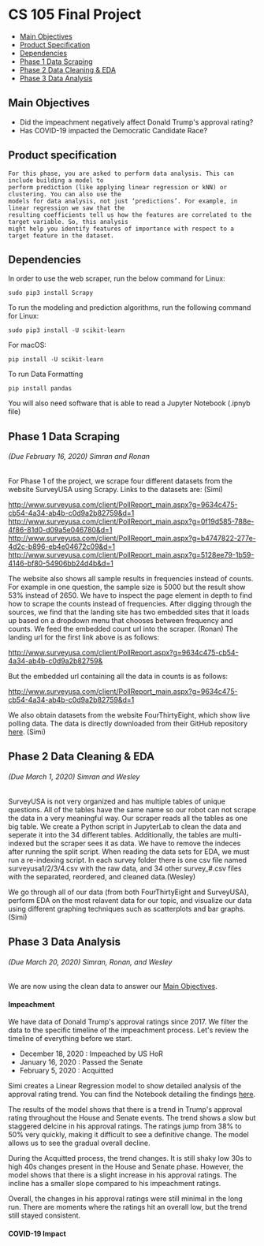 # CS 105 Final Project

- [Main Objectives](#main-objectives)
- [Product Specification](#product-specification)
- [Dependencies](#dependencies)
- [Phase 1 Data Scraping](#phase-1-data-scraping)
- [Phase 2 Data Cleaning & EDA](#phase-2-data-cleaning--eda)
- [Phase 3 Data Analysis](#phase-3-data-analysis)

## Main Objectives
- Did the impeachment negatively affect Donald Trump's approval rating?
- Has COVID-19 impacted the Democratic Candidate Race?

## Product specification
````
For this phase, you are asked to perform data analysis. This can include building a model to
perform prediction (like applying linear regression or kNN) or clustering. You can also use the
models for data analysis, not just ‘predictions’. For example, in linear regression we saw that the
resulting coefficients tell us how the features are correlated to the target variable. So, this analysis
might help you identify features of importance with respect to a target feature in the dataset.
````

## Dependencies 
In order to use the web scraper, run the below command for Linux:
```
sudo pip3 install Scrapy
```
To run the modeling and prediction algorithms, run the following command for Linux:
```
sudo pip3 install -U scikit-learn
```
For macOS:
```
pip install -U scikit-learn
```
To run Data Formatting 
```
pip install pandas
```
You will also need software that is able to read a Jupyter Notebook (.ipnyb file)

## Phase 1 Data Scraping
###### (Due February 16, 2020) Simran and Ronan

For Phase 1 of the project, we scrape four different datasets from the website SurveyUSA using Scrapy. Links to the datasets are: (Simi)

http://www.surveyusa.com/client/PollReport_main.aspx?g=9634c475-cb54-4a34-ab4b-c0d9a2b82759&d=1
http://www.surveyusa.com/client/PollReport_main.aspx?g=0f19d585-788e-4f86-81d0-d09a5e046780&d=1
http://www.surveyusa.com/client/PollReport_main.aspx?g=b4747822-277e-4d2c-b896-eb4e04672c09&d=1
http://www.surveyusa.com/client/PollReport_main.aspx?g=5128ee79-1b59-4146-bf80-54906bb24d4b&d=1

The website also shows all sample results in frequencies instead of counts. For example in one question, the sample size is 5000 but the result show 53% instead of 2650. We have to inspect the page element in depth to find how to scrape the counts instead of frequencies. After digging through the sources, we find that the landing site has two embedded sites that it loads up based on a dropdown menu that chooses between frequency and counts. We feed the embedded count url into the scraper. (Ronan)
The landing url for the first link above is as follows:

http://www.surveyusa.com/client/PollReport.aspx?g=9634c475-cb54-4a34-ab4b-c0d9a2b82759&

But the embedded url containing all the data in counts is as follows:

http://www.surveyusa.com/client/PollReport_main.aspx?g=9634c475-cb54-4a34-ab4b-c0d9a2b82759&d=1

We also obtain datasets from the website FourThirtyEight, which show live polling data. The data is directly downloaded from their GitHub repository [here](https://github.com/fivethirtyeight/data/tree/master/polls). (Simi)

## Phase 2 Data Cleaning & EDA
###### (Due March 1, 2020) Simran and Wesley

SurveyUSA is not very organized and has multiple tables of unique questions. All of the tables have the same name so our robot can not scrape the data in a very meaningful way. Our scraper reads all the tables as one big table. We create a Python script in JupyterLab to clean the data and seperate it into the 34 different tables. Additionally, the tables are multi-indexed but the scraper sees it as data. We have to remove the indeces after running the split script. When reading the data sets for EDA, we must run a re-indexing script. In each survey folder there is one csv file named surveyusa1/2/3/4.csv with the raw data, and 34 other survey_#.csv files with the separated, reordered, and cleaned data.(Wesley)

We go through all of our data (from both FourThirtyEight and SurveyUSA), perform EDA on the most relavent data for our topic, and visualize our data using different graphing techniques such as scatterplots and bar graphs. (Simi)

## Phase 3 Data Analysis
###### (Due March 20, 2020) Simran, Ronan, and Wesley

We are now using the clean data to answer our [Main Objectives](#main-objectives).
#### Impeachment

We have data of Donald Trump's approval ratings since 2017. We filter the data to the specific timeline of the impeachment process. Let's review the timeline of everything before we start.
 
- December 18, 2020 : Impeached by US HoR
- January 16, 2020 : Passed the Senate
- February 5, 2020 : Acquitted

Simi creates a Linear Regression model to show detailed analysis of the approval rating trend. You can find the Notebook detailing the findings [here](https://github.com/CS-UCR/cs105-prj-phase1-lolli-lolli-lollipop/blob/master/phase_3_simi.ipynb). 

The results of the model shows that there is a trend in Trump's approval rating throughout the House and Senate events. The trend shows a slow but staggered delcine in his approval ratings. The ratings jump from 38% to 50% very quickly, making it difficult to see a definitive change. The model allows us to see the gradual overall decline. 

During the Acquitted process, the trend changes. It is still shaky low 30s to high 40s changes present in the House and Senate phase. However, the model shows that there is a slight increase in his approval ratings. The incline has a smaller slope compared to his impeachment ratings. 

Overall, the changes in his approval ratings were still minimal in the long run. There are moments where the ratings hit an overall low, but the trend still stayed consistent.

#### COVID-19 Impact
